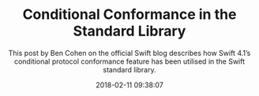 ---
title: "Conditional Conformance in the Standard Library"
subtitle: "This post by Ben Cohen on the official Swift blog describes how Swift 4.1’s conditional protocol conformance feature has been utilised in the Swift standard library."
tags: ["evolution","protocol"]
link: "https://swift.org/blog/conditional-conformance/?utm_source=newsletter_mailer&utm_medium=email&utm_campaign=weekly"
date: "2018-02-11 09:38:07"
---